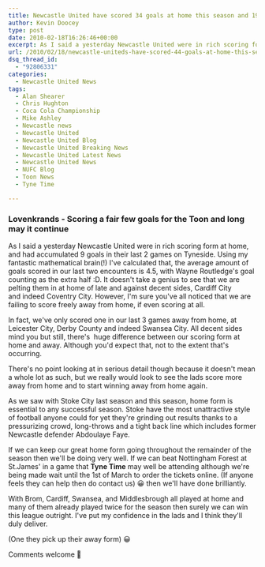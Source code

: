 ```yaml
---
title: Newcastle United have scored 34 goals at home this season and 19 away
author: Kevin Doocey
type: post
date: 2010-02-18T16:26:46+00:00
excerpt: As I said a yesterday Newcastle United were in rich scoring form at home..
url: /2010/02/18/newcastle-uniteds-have-scored-44-goals-at-home-this-season-and-19-away/
dsq_thread_id:
  - "92806331"
categories:
  - Newcastle United News
tags:
  - Alan Shearer
  - Chris Hughton
  - Coca Cola Championship
  - Mike Ashley
  - Newcastle news
  - Newcastle United
  - Newcastle United Blog
  - Newcastle United Breaking News
  - Newcastle United Latest News
  - Newcastle United News
  - NUFC Blog
  - Toon News
  - Tyne Time

---
```

### Lovenkrands - Scoring a fair few goals for the Toon and long may it continue

As I said a yesterday Newcastle United were in rich scoring form at home, and had accumulated 9 goals in their last 2 games on Tyneside. Using my fantastic mathematical brain(!) I've calculated that, the average amount of goals scored in our last two encounters is 4.5, with Wayne Routledge's goal counting as the extra half :D. It doesn't take a genius to see that we are pelting them in at  home of late and against decent sides, Cardiff City and indeed Coventry City. However, I'm sure you've all noticed that we are failing to score freely away from home, if even scoring at all.

In fact, we've only scored one in our last 3 games away from home, at Leicester City, Derby County and indeed Swansea City. All decent sides mind you but still, there's  huge difference between our scoring form at home and away. Although you'd expect that, not to the extent that's occurring.

There's no point looking at in serious detail though because it doesn't mean a whole lot as such, but we really would look to see the lads score more away from home and to start winning away from home again.

As we saw with Stoke City last season and this season, home form is essential to any successful season. Stoke have the most unattractive style of football anyone could for yet they're grinding out results thanks to a pressurizing crowd, long-throws and a tight back line which includes former Newcastle defender Abdoulaye Faye.

If we can keep our great home form going throughout the remainder of the season then we'll be doing very well. If we can beat Nottingham Forest at St.James' in a game that **Tyne Time** may well be attending although we're being made wait until the 1st of March to order the tickets online. (If anyone feels they can help then do contact us) 😀 then we'll have done brilliantly.

With Brom, Cardiff, Swansea, and Middlesbrough all played at home and many of them already played twice for the season then surely we can win this league outright. I've put my confidence in the lads and I think they'll duly deliver.

(One they pick up their away form) 😀

Comments welcome 🙂
